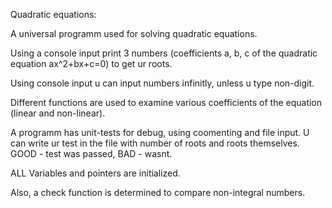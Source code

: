 Quadratic equations:

A universal programm used for solving quadratic equations.

Using a console input print 3 numbers (coefficients a, b, c of the quadratic equation ax^2+bx+c=0) to get ur roots.

Using console input u can input numbers infinitly, unless u type non-digit.

Different functions are used to examine various coefficients of the equation (linear and non-linear). 

A programm has unit-tests for debug, using coomenting and file input. U can write ur test in the file with number of roots and roots themselves. GOOD - test was passed, BAD - wasnt.

ALL Variables and pointers are initialized. 

Also, a check function is determined to compare non-integral numbers.
